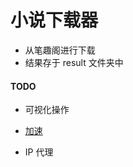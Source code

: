 # 小说下载器

- 从笔趣阁进行下载
- 结果存于 result 文件夹中

#### TODO

- 可视化操作
- [加速](https://blog.csdn.net/qq_42395490/article/details/81841162?spm=1001.2014.3001.5501)

- IP 代理
